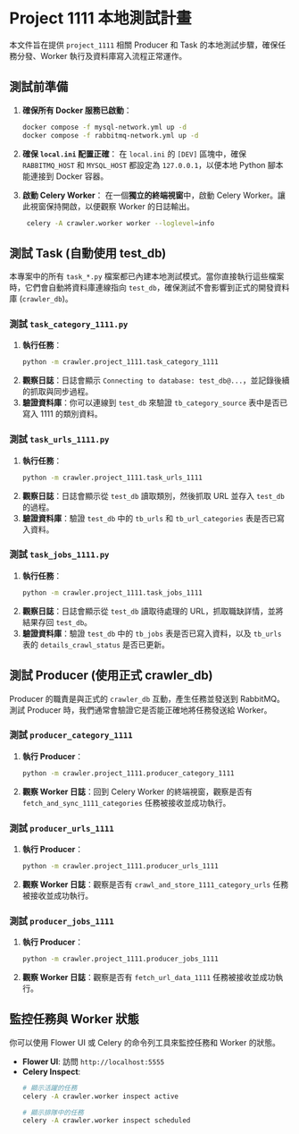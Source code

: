 # Project 1111 本地測試計畫

本文件旨在提供 `project_1111` 相關 Producer 和 Task 的本地測試步驟，確保任務分發、Worker 執行及資料庫寫入流程正常運作。

## 測試前準備

1.  **確保所有 Docker 服務已啟動**：
    ```bash
    docker compose -f mysql-network.yml up -d
    docker compose -f rabbitmq-network.yml up -d
    ```

2.  **確保 `local.ini` 配置正確**：
    在 `local.ini` 的 `[DEV]` 區塊中，確保 `RABBITMQ_HOST` 和 `MYSQL_HOST` 都設定為 `127.0.0.1`，以便本地 Python 腳本能連接到 Docker 容器。

3.  **啟動 Celery Worker**：
    在一個**獨立的終端視窗**中，啟動 Celery Worker。讓此視窗保持開啟，以便觀察 Worker 的日誌輸出。
    ```bash
     celery -A crawler.worker worker --loglevel=info
    ```

## 測試 Task (自動使用 test_db)

本專案中的所有 `task_*.py` 檔案都已內建本地測試模式。當你直接執行這些檔案時，它們會自動將資料庫連線指向 `test_db`，確保測試不會影響到正式的開發資料庫 (`crawler_db`)。

### 測試 `task_category_1111.py`

1.  **執行任務**：
    ```bash
    python -m crawler.project_1111.task_category_1111
    ```
2.  **觀察日誌**：日誌會顯示 `Connecting to database: test_db@...`，並記錄後續的抓取與同步過程。
3.  **驗證資料庫**：你可以連線到 `test_db` 來驗證 `tb_category_source` 表中是否已寫入 1111 的類別資料。

### 測試 `task_urls_1111.py`

1.  **執行任務**：
    ```bash
    python -m crawler.project_1111.task_urls_1111
    ```
2.  **觀察日誌**：日誌會顯示從 `test_db` 讀取類別，然後抓取 URL 並存入 `test_db` 的過程。
3.  **驗證資料庫**：驗證 `test_db` 中的 `tb_urls` 和 `tb_url_categories` 表是否已寫入資料。

### 測試 `task_jobs_1111.py`

1.  **執行任務**：
    ```bash
    python -m crawler.project_1111.task_jobs_1111
    ```
2.  **觀察日誌**：日誌會顯示從 `test_db` 讀取待處理的 URL，抓取職缺詳情，並將結果存回 `test_db`。
3.  **驗證資料庫**：驗證 `test_db` 中的 `tb_jobs` 表是否已寫入資料，以及 `tb_urls` 表的 `details_crawl_status` 是否已更新。

## 測試 Producer (使用正式 crawler_db)

Producer 的職責是與正式的 `crawler_db` 互動，產生任務並發送到 RabbitMQ。測試 Producer 時，我們通常會驗證它是否能正確地將任務發送給 Worker。

### 測試 `producer_category_1111`

1.  **執行 Producer**：
    ```bash
    python -m crawler.project_1111.producer_category_1111
    ```
2.  **觀察 Worker 日誌**：回到 Celery Worker 的終端視窗，觀察是否有 `fetch_and_sync_1111_categories` 任務被接收並成功執行。

### 測試 `producer_urls_1111`

1.  **執行 Producer**：
    ```bash
    python -m crawler.project_1111.producer_urls_1111
    ```
2.  **觀察 Worker 日誌**：觀察是否有 `crawl_and_store_1111_category_urls` 任務被接收並成功執行。

### 測試 `producer_jobs_1111`

1.  **執行 Producer**：
    ```bash
    python -m crawler.project_1111.producer_jobs_1111
    ```
2.  **觀察 Worker 日誌**：觀察是否有 `fetch_url_data_1111` 任務被接收並成功執行。

## 監控任務與 Worker 狀態

你可以使用 Flower UI 或 Celery 的命令列工具來監控任務和 Worker 的狀態。

-   **Flower UI**: 訪問 `http://localhost:5555`
-   **Celery Inspect**: 
    ```bash
    # 顯示活躍的任務
    celery -A crawler.worker inspect active

    # 顯示排隊中的任務
    celery -A crawler.worker inspect scheduled
    ```
